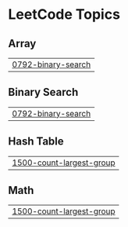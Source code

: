

<!---LeetCode Topics Start-->
# LeetCode Topics
## Array
|  |
| ------- |
| [0792-binary-search](https://github.com/solomon-2105/DSA/tree/master/0792-binary-search) |
## Binary Search
|  |
| ------- |
| [0792-binary-search](https://github.com/solomon-2105/DSA/tree/master/0792-binary-search) |
## Hash Table
|  |
| ------- |
| [1500-count-largest-group](https://github.com/solomon-2105/DSA/tree/master/1500-count-largest-group) |
## Math
|  |
| ------- |
| [1500-count-largest-group](https://github.com/solomon-2105/DSA/tree/master/1500-count-largest-group) |
<!---LeetCode Topics End-->